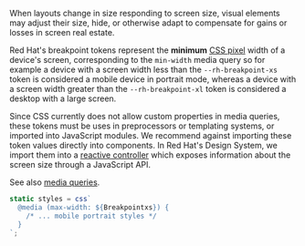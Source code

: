When layouts change in size responding to screen size, visual elements may 
adjust their
size, hide, or otherwise adapt to compensate for gains or losses in screen real estate.

Red Hat's breakpoint tokens represent the **minimum**
[CSS pixel](https://developer.mozilla.org/en-US/docs/Glossary/CSS_pixel) width of a device's
screen, corresponding to the `min-width` media query so for example a device with a
screen width less than the `--rh-breakpoint-xs` token is considered a mobile
device in portrait mode, whereas a device with a screen width greater than the
`--rh-breakpoint-xl` token is considered a desktop with a large screen.

Since CSS currently does not allow custom properties in media queries, these tokens must be
uses in preprocessors or templating systems, or imported into JavaScript modules. We
recommend against importing these token values directly into components. In Red Hat's
Design System, we import them into a
[reactive controller](https://lit.dev/docs/composition/controllers/) which exposes
information about the screen size through a JavaScript API.

See also [media queries](#media-queries).

```js
static styles = css`
  @media (max-width: ${Breakpointxs}) {
    /* ... mobile portrait styles */
  }
`;
```
